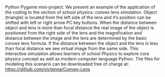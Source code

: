 Python Pygame mini-project. We present an example of the application of the coding to the section of school physics: 
convex lens simulation. Object (triangle) is located from the left side of the lens and it’s position can be shifted
with left or right arrow PC key buttons. When the distance between object and lens is more than focal distance the 
real image of the object is positioned from the right side of the lens and the magnification and distance between 
the image and the lens are determined by the basic convex lens formula. If the distance between the object and the 
lens is less than focal distance we see virtual image from the same side. This interactive simulation allows learners 
of school Physics to explore core physics concept as well as modern computer language Python. The files for modeling 
this scenario can be downloaded free of charge at:
https://github.com/victenna/Convex-Lens
